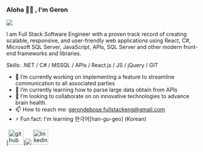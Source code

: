 ### Aloha 👋🏾 , I'm Geron
![](https://media.licdn.com/dms/image/D5616AQFGR5_gHTduiw/profile-displaybackgroundimage-shrink_350_1400/0/1703191801645?e=1708560000&v=beta&t=ZZFBDlFBvFbRsH4M309XzGdIkkaZMeYOxVll_O8A7tU)

I am Full Stack Software Engineer with a proven track record of creating scalable, responsive, and user-friendly web applications using React, C#, Microsoft SQL Server, JavaScript, APIs, SQL Server and other modern front-end frameworks and libraries.

Skills: .NET / C# / MSSQL / APIs / React.js / JS / jQuery / GIT

- 🔭 I’m currently working on implementing a feature to streamline communication to all associated parties 
- 🌱 I’m currently learning how to parse large data obtain from APIs 
- 👯 I’m looking to collaborate on on innovative technologies to advance brain health. 
- 📫 How to reach me: gerondebose.fullstackeng@gmail.com 
- ⚡ Fun fact: I'm learning 한극어[han-gu-geo] (Korean) 
  
[<img src='https://cdn.jsdelivr.net/npm/simple-icons@3.0.1/icons/github.svg' alt='github' height='40'>]![](https://github.com/NIghtmitten4332/AssignRef)  [<img src='https://cdn.jsdelivr.net/npm/simple-icons@3.0.1/icons/linkedin.svg' alt='linkedin' height='40'>](https://linkedin.com/in/geron-debose/)  

